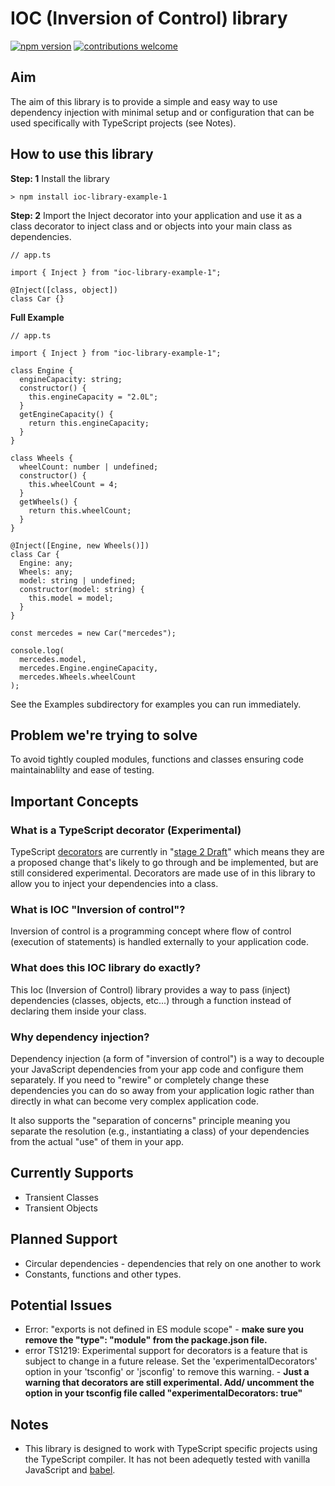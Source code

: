 # IOC (Inversion of Control) library

[![npm version](https://badge.fury.io/js/ioc-library-example-1.svg)](https://badge.fury.io/js/ioc-library-example-1)
[![contributions welcome](https://img.shields.io/badge/contributions-welcome-brightgreen.svg?style=flat)](https://github.com/brandoncaulfield/ioc-library/issues)

## **Aim**

The aim of this library is to provide a simple and easy way to use dependency injection with minimal setup and or configuration that can be used specifically with TypeScript projects (see Notes).

## **How to use this library**

**Step: 1**
Install the library

```
> npm install ioc-library-example-1
```

**Step: 2**
Import the Inject decorator into your application and use it as a class decorator to inject class and or objects into your main class as dependencies.

```
// app.ts

import { Inject } from "ioc-library-example-1";

@Inject([class, object])
class Car {}

```

**Full Example**

```
// app.ts

import { Inject } from "ioc-library-example-1";

class Engine {
  engineCapacity: string;
  constructor() {
    this.engineCapacity = "2.0L";
  }
  getEngineCapacity() {
    return this.engineCapacity;
  }
}

class Wheels {
  wheelCount: number | undefined;
  constructor() {
    this.wheelCount = 4;
  }
  getWheels() {
    return this.wheelCount;
  }
}

@Inject([Engine, new Wheels()])
class Car {
  Engine: any;
  Wheels: any;
  model: string | undefined;
  constructor(model: string) {
    this.model = model;
  }
}

const mercedes = new Car("mercedes");

console.log(
  mercedes.model,
  mercedes.Engine.engineCapacity,
  mercedes.Wheels.wheelCount
);

```

See the Examples subdirectory for examples you can run immediately.

## **Problem we're trying to solve**

To avoid tightly coupled modules, functions and classes ensuring code maintainablilty and ease of testing.

## **Important Concepts**

### **What is a TypeScript decorator (Experimental)**

TypeScript [decorators](https://www.typescriptlang.org/docs/handbook/decorators.html) are currently in "[stage 2 Draft](https://tc39.es/proposal-decorators/)" which means they are a proposed change that's likely to go through and be implemented, but are still considered experimental. Decorators are made use of in this library to allow you to inject your dependencies into a class.

### **What is IOC "Inversion of control"?**

Inversion of control is a programming concept where flow of control (execution of statements) is handled externally to your application code.

### **What does this IOC library do exactly?**

This Ioc (Inversion of Control) library provides a way to pass (inject) dependencies (classes, objects, etc...) through a function instead of declaring them inside your class.

### **Why dependency injection?**

Dependency injection (a form of "inversion of control") is a way to decouple your JavaScript dependencies from your app code and configure them separately. If you need to "rewire" or completely change these dependencies you can do so away from your application logic rather than directly in what can become very complex application code.

It also supports the "separation of concerns" principle meaning you separate the resolution (e.g., instantiating a class) of your dependencies from the actual "use" of them in your app.

## **Currently Supports**

- Transient Classes
- Transient Objects

## **Planned Support**

- Circular dependencies - dependencies that rely on one another to work
- Constants, functions and other types.

## **Potential Issues**

- Error: "exports is not defined in ES module scope" - **make sure you remove the "type": "module" from the package.json file.**
- error TS1219: Experimental support for decorators is a feature that is subject to change in a future release. Set the 'experimentalDecorators' option in your 'tsconfig' or 'jsconfig' to remove this warning. - **Just a warning that decorators are still experimental. Add/ uncomment the option in your tsconfig file called "experimentalDecorators: true"**

## **Notes**

- This library is designed to work with TypeScript specific projects using the TypeScript compiler. It has not been adequetly tested with vanilla JavaScript and [babel](https://babeljs.io/docs/en/babel-plugin-proposal-decorators).
